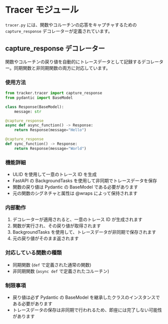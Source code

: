 # Tracer モジュール

`tracer.py` には、関数やコルーチンの応答をキャプチャするための `capture_response` デコレーターが定義されています。

## capture_response デコレーター

関数やコルーチンの戻り値を自動的にトレースデータとして記録するデコレーター。同期関数と非同期関数の両方に対応しています。

### 使用方法

```python
from tracker.tracer import capture_response
from pydantic import BaseModel

class Response(BaseModel):
    message: str

@capture_response
async def async_function() -> Response:
    return Response(message="Hello")

@capture_response
def sync_function() -> Response:
    return Response(message="World")
```

### 機能詳細

- ULID を使用して一意のトレース ID を生成
- FastAPI の BackgroundTasks を使用して非同期でトレースデータを保存
- 関数の戻り値は Pydantic の BaseModel である必要があります
- 元の関数のシグネチャと属性は @wraps によって保持されます

### 内部動作

1. デコレーターが適用されると、一意のトレース ID が生成されます
2. 関数が実行され、その戻り値が取得されます
3. BackgroundTasks を使用して、トレースデータが非同期で保存されます
4. 元の戻り値がそのまま返されます

### 対応している関数の種類

- 同期関数 (`def` で定義された通常の関数)
- 非同期関数 (`async def` で定義されたコルーチン)

### 制限事項

- 戻り値は必ず Pydantic の BaseModel を継承したクラスのインスタンスである必要があります
- トレースデータの保存は非同期で行われるため、即座には完了しない可能性があります
